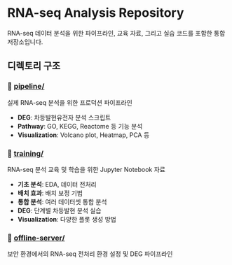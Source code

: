 # RNA-seq Analysis Repository

RNA-seq 데이터 분석을 위한 파이프라인, 교육 자료, 그리고 실습 코드를 포함한 통합 저장소입니다.

## 디렉토리 구조

### 📁 [pipeline/](./pipeline/)
실제 RNA-seq 분석을 위한 프로덕션 파이프라인
- **DEG**: 차등발현유전자 분석 스크립트
- **Pathway**: GO, KEGG, Reactome 등 기능 분석
- **Visualization**: Volcano plot, Heatmap, PCA 등

### 📁 [training/](./training/)
RNA-seq 분석 교육 및 학습을 위한 Jupyter Notebook 자료
- **기초 분석**: EDA, 데이터 전처리
- **배치 효과**: 배치 보정 기법
- **통합 분석**: 여러 데이터셋 통합 분석
- **DEG**: 단계별 차등발현 분석 실습
- **Visualization**: 다양한 플롯 생성 방법

### 📁 [offline-server/](./offline-server/)

보안 환경에서의 RNA-seq 전처리 환경 설정 및 DEG 파이프라인
